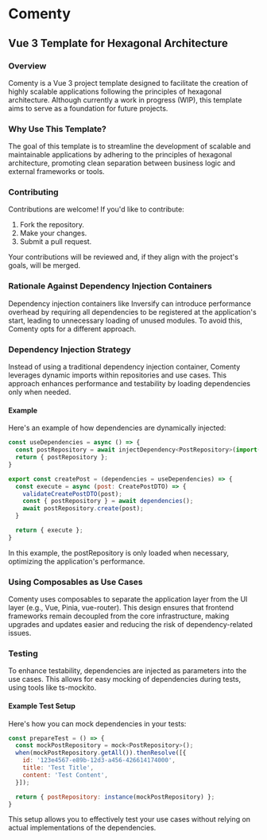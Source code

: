 # Comenty

## Vue 3 Template for Hexagonal Architecture

### Overview
Comenty is a Vue 3 project template designed to facilitate the creation of highly scalable applications following the principles of hexagonal architecture. Although currently a work in progress (WIP), this template aims to serve as a foundation for future projects.

### Why Use This Template?
The goal of this template is to streamline the development of scalable and maintainable applications by adhering to the principles of hexagonal architecture, promoting clean separation between business logic and external frameworks or tools.

### Contributing
Contributions are welcome! If you'd like to contribute:
1. Fork the repository.
2. Make your changes.
3. Submit a pull request.

Your contributions will be reviewed and, if they align with the project's goals, will be merged.

### Rationale Against Dependency Injection Containers
Dependency injection containers like Inversify can introduce performance overhead by requiring all dependencies to be registered at the application's start, leading to unnecessary loading of unused modules. To avoid this, Comenty opts for a different approach.

### Dependency Injection Strategy
Instead of using a traditional dependency injection container, Comenty leverages dynamic imports within repositories and use cases. This approach enhances performance and testability by loading dependencies only when needed.

#### Example
Here's an example of how dependencies are dynamically injected:

```js
const useDependencies = async () => {
  const postRepository = await injectDependency<PostRepository>(import("@/core/post/infrastructure/localStoragePostRepository"));
  return { postRepository };
}

export const createPost = (dependencies = useDependencies) => {
  const execute = async (post: CreatePostDTO) => {
    validateCreatePostDTO(post);
    const { postRepository } = await dependencies();
    await postRepository.create(post);
  }

  return { execute };
}
```
In this example, the postRepository is only loaded when necessary, optimizing the application's performance.

### Using Composables as Use Cases
Comenty uses composables to separate the application layer from the UI layer (e.g., Vue, Pinia, vue-router). This design ensures that frontend frameworks remain decoupled from the core infrastructure, making upgrades and updates easier and reducing the risk of dependency-related issues.

### Testing
To enhance testability, dependencies are injected as parameters into the use cases. This allows for easy mocking of dependencies during tests, using tools like ts-mockito.

#### Example Test Setup
Here's how you can mock dependencies in your tests:
```js
const prepareTest = () => {
  const mockPostRepository = mock<PostRepository>();
  when(mockPostRepository.getAll()).thenResolve([{
    id: '123e4567-e89b-12d3-a456-426614174000',
    title: 'Test Title',
    content: 'Test Content',
  }]);

  return { postRepository: instance(mockPostRepository) };
}
```
This setup allows you to effectively test your use cases without relying on actual implementations of the dependencies.

